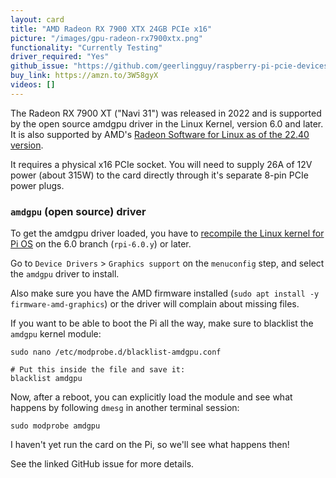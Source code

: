 ```yaml
---
layout: card
title: "AMD Radeon RX 7900 XTX 24GB PCIe x16"
picture: "/images/gpu-radeon-rx7900xtx.png"
functionality: "Currently Testing"
driver_required: "Yes"
github_issue: "https://github.com/geerlingguy/raspberry-pi-pcie-devices/issues/503"
buy_link: https://amzn.to/3W58gyX
videos: []
---
```

The Radeon RX 7900 XT ("Navi 31") was released in 2022 and is supported by the open source amdgpu driver in the Linux Kernel, version 6.0 and later. It is also supported by AMD's [Radeon Software for Linux as of the 22.40 version](https://www.amd.com/en/support/kb/release-notes/rn-amdgpu-unified-linux-22-40).

It requires a physical x16 PCIe socket. You will need to supply 26A of 12V power (about 315W) to the card directly through it's separate 8-pin PCIe power plugs.

### `amdgpu` (open source) driver

To get the amdgpu driver loaded, you have to [recompile the Linux kernel for Pi OS](https://github.com/geerlingguy/raspberry-pi-pcie-devices/tree/master/extras/cross-compile) on the 6.0 branch (`rpi-6.0.y`) or later.

Go to `Device Drivers` > `Graphics support` on the `menuconfig` step, and select the `amdgpu` driver to install.

Also make sure you have the AMD firmware installed (`sudo apt install -y firmware-amd-graphics`) or the driver will complain about missing files.

If you want to be able to boot the Pi all the way, make sure to blacklist the `amdgpu` kernel module:

```
sudo nano /etc/modprobe.d/blacklist-amdgpu.conf

# Put this inside the file and save it:
blacklist amdgpu
```

Now, after a reboot, you can explicitly load the module and see what happens by following `dmesg` in another terminal session:

```
sudo modprobe amdgpu
```

I haven't yet run the card on the Pi, so we'll see what happens then!

See the linked GitHub issue for more details.
